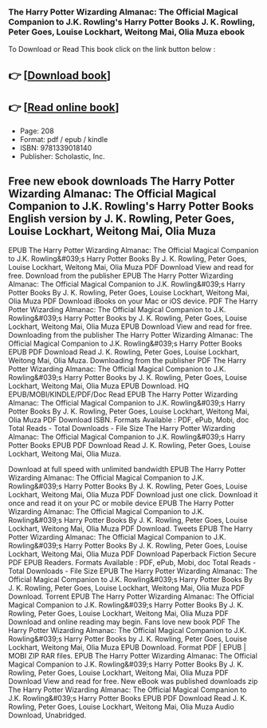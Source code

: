 ### The Harry Potter Wizarding Almanac: The Official Magical Companion to J.K. Rowling's Harry Potter Books J. K. Rowling, Peter Goes, Louise Lockhart, Weitong Mai, Olia Muza ebook

To Download or Read This book click on the link button below :

## 👉  [**[Download book](http://filesbooks.info/download.php?group=book&from=github.com&id=662726&lnk=1081 "Download book")**]

## 👉  [**[Read online book](http://filesbooks.info/download.php?group=book&from=github.com&id=662726&lnk=1081 "Read online book")**]


* Page: 208
* Format: pdf / epub / kindle
* ISBN: 9781339018140
* Publisher: Scholastic, Inc.



## Free new ebook downloads The Harry Potter Wizarding Almanac: The Official Magical Companion to J.K. Rowling's Harry Potter Books  English version by J. K. Rowling, Peter Goes, Louise Lockhart, Weitong Mai, Olia Muza


EPUB The Harry Potter Wizarding Almanac: The Official Magical Companion to J.K. Rowling&amp;#039;s Harry Potter Books By J. K. Rowling, Peter Goes, Louise Lockhart, Weitong Mai, Olia Muza PDF Download View and read for free. Download from the publisher EPUB The Harry Potter Wizarding Almanac: The Official Magical Companion to J.K. Rowling&amp;#039;s Harry Potter Books By J. K. Rowling, Peter Goes, Louise Lockhart, Weitong Mai, Olia Muza PDF Download iBooks on your Mac or iOS device. PDF The Harry Potter Wizarding Almanac: The Official Magical Companion to J.K. Rowling&amp;#039;s Harry Potter Books by J. K. Rowling, Peter Goes, Louise Lockhart, Weitong Mai, Olia Muza EPUB Download View and read for free. Downloading from the publisher The Harry Potter Wizarding Almanac: The Official Magical Companion to J.K. Rowling&amp;#039;s Harry Potter Books EPUB PDF Download Read J. K. Rowling, Peter Goes, Louise Lockhart, Weitong Mai, Olia Muza. Downloading from the publisher PDF The Harry Potter Wizarding Almanac: The Official Magical Companion to J.K. Rowling&amp;#039;s Harry Potter Books by J. K. Rowling, Peter Goes, Louise Lockhart, Weitong Mai, Olia Muza EPUB Download. HQ EPUB/MOBI/KINDLE/PDF/Doc Read EPUB The Harry Potter Wizarding Almanac: The Official Magical Companion to J.K. Rowling&amp;#039;s Harry Potter Books By J. K. Rowling, Peter Goes, Louise Lockhart, Weitong Mai, Olia Muza PDF Download ISBN. Formats Available : PDF, ePub, Mobi, doc Total Reads - Total Downloads - File Size The Harry Potter Wizarding Almanac: The Official Magical Companion to J.K. Rowling&amp;#039;s Harry Potter Books EPUB PDF Download Read J. K. Rowling, Peter Goes, Louise Lockhart, Weitong Mai, Olia Muza.

Download at full speed with unlimited bandwidth EPUB The Harry Potter Wizarding Almanac: The Official Magical Companion to J.K. Rowling&amp;#039;s Harry Potter Books By J. K. Rowling, Peter Goes, Louise Lockhart, Weitong Mai, Olia Muza PDF Download just one click. Download it once and read it on your PC or mobile device EPUB The Harry Potter Wizarding Almanac: The Official Magical Companion to J.K. Rowling&amp;#039;s Harry Potter Books By J. K. Rowling, Peter Goes, Louise Lockhart, Weitong Mai, Olia Muza PDF Download. Tweets EPUB The Harry Potter Wizarding Almanac: The Official Magical Companion to J.K. Rowling&amp;#039;s Harry Potter Books By J. K. Rowling, Peter Goes, Louise Lockhart, Weitong Mai, Olia Muza PDF Download Paperback Fiction Secure PDF EPUB Readers. Formats Available : PDF, ePub, Mobi, doc Total Reads - Total Downloads - File Size EPUB The Harry Potter Wizarding Almanac: The Official Magical Companion to J.K. Rowling&amp;#039;s Harry Potter Books By J. K. Rowling, Peter Goes, Louise Lockhart, Weitong Mai, Olia Muza PDF Download. Torrent EPUB The Harry Potter Wizarding Almanac: The Official Magical Companion to J.K. Rowling&amp;#039;s Harry Potter Books By J. K. Rowling, Peter Goes, Louise Lockhart, Weitong Mai, Olia Muza PDF Download and online reading may begin. Fans love new book PDF The Harry Potter Wizarding Almanac: The Official Magical Companion to J.K. Rowling&amp;#039;s Harry Potter Books by J. K. Rowling, Peter Goes, Louise Lockhart, Weitong Mai, Olia Muza EPUB Download. Format PDF | EPUB | MOBI ZIP RAR files. EPUB The Harry Potter Wizarding Almanac: The Official Magical Companion to J.K. Rowling&amp;#039;s Harry Potter Books By J. K. Rowling, Peter Goes, Louise Lockhart, Weitong Mai, Olia Muza PDF Download View and read for free. New eBook was published downloads zip The Harry Potter Wizarding Almanac: The Official Magical Companion to J.K. Rowling&amp;#039;s Harry Potter Books EPUB PDF Download Read J. K. Rowling, Peter Goes, Louise Lockhart, Weitong Mai, Olia Muza Audio Download, Unabridged.





